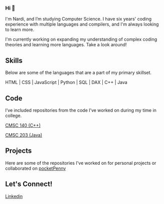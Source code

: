 ### Hi 👋

I'm Nardi, and I’m studying Computer Science. I have six years' coding experience with multiple languages and compilers, and I'm always looking to learn more. 

I'm currently working on expanding my understanding of complex coding theories and learning more languages. Take a look around! 


## Skills 

Below are some of the languages that are a part of my primary skillset. 

 
  HTML  |  CSS |  JavaScript  |  Python  |  SQL  |  DAX  |  C++  |  Java


## Code 

I’ve included repositories from the code I’ve worked on during my time in college.   

[CMSC 140 (C++)](https://github.com/nardi-20/CMSC140)

[CMSC 203 (Java)](https://github.com/nardi-20/CMSC203)

## Projects

Here are some of the repositories I've worked on for personal projects or collaborated on 
[pocketPenny](https://github.com/danieog/kakeibo)

## Let's Connect!
[Linkedin](www.linkedin.com/in/nardos-hailemariam)

<!--
**nardi-20/nardi-20** is a ✨ _special_ ✨ repository because its `README.md` (this file) appears on your GitHub profile.

Here are some ideas to get you started:

- 🔭 I’m currently working on ...
- 🌱 I’m currently learning ...
- 👯 I’m looking to collaborate on ...
- 🤔 I’m looking for help with ...
- 💬 Ask me about ...
- 📫 How to reach me: ...
- 😄 Pronouns: ...
- ⚡ Fun fact: ...
-->
